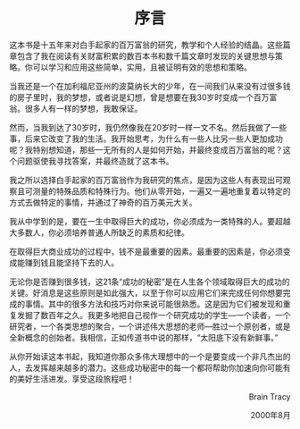 <h1 align="center">
    序言
</h1>

​	这本书是十五年来对白手起家的百万富翁的研究，教学和个人经验的结晶。这些篇章包含了我在阅读有关财富积累的数百本书和数千篇文章时发现的关键思想与策略。你可以学习和应用这些简单，实用，且被证明有效的思想和策略。

​	当我还是一个在加利福尼亚州的波莫纳长大的少年，在一间我们从来没有过很多钱的房子里时，我的梦想，或者说是幻想，曾是想要在我30岁时变成一个百万富翁。很多人有一样的梦想，我敢保证。

​	然而，当我到达了30岁时，我仍然像我在20岁时一样一文不名。然后我做了一些事，后来它改变了我的生活。我开始思考，为什么有一些人比另一些人更加成功呢？我特别想知道，那些一无所有的人是如何开始，并最终变成百万富翁的呢？这个问题驱使我寻找答案，并最终造就了这本书。

​	我之所以选择白手起家的百万富翁作为我研究的焦点，是因为这些人有表现出可观察且可测量的特殊品质和特殊行为。他们从零开始，一遍又一遍地重复着以特定的方式去做特定的事情，并通过了神奇的百万美元大关。

​	我从中学到的是，要在一生中取得巨大的成功，你必须成为一类特殊的人。要超越大多数人，你必须培养普通人所缺乏的素质和纪律。

​	在取得巨大商业成功的过程中，钱不是最重要的因素。最重要的因素是，你必须变成能赚到钱且能坚持下去的人。

​	无论你是否赚到很多钱，这21条“成功的秘密”是在人生各个领域取得巨大的成功的关键。好消息是这些原则是如此强大，以至于你可以应用它们来完成任何你想要完成的事情。其中的很多方法和技巧对你来说可能很熟悉。这是因为它们被发现和重复发掘了数百年之久。我更多地把自己视作一个研究成功的学生—一个读者，一个研究者，一个各类思想的聚合，一个讲述伟大思想的老师—胜过一个原创者，或是全新概念的创始者。我相信，正如传道书中说的那样，“太阳底下没有新鲜事。”

​	从你开始读这本书起，我知道你那众多伟大理想中的一个是要变成一个非凡杰出的人，去发挥越来越多的潜力。这些成功秘密中的每一个都将帮助你加速向你可能有的美好生活进发。享受这段旅程吧！

<p align=right>Brain Tracy</p>

<p align="right">2000年8月</p>

